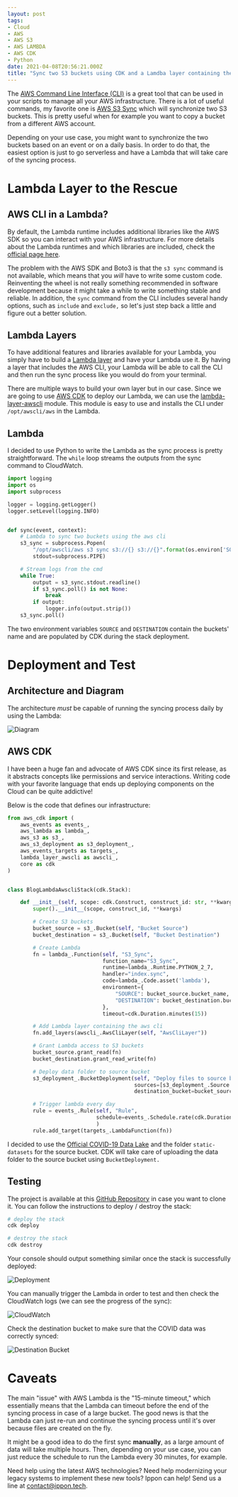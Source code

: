 ```yaml
---
layout: post
tags:
- Cloud
- AWS
- AWS S3
- AWS LAMBDA
- AWS CDK
- Python
date: 2021-04-08T20:56:21.000Z
title: "Sync two S3 buckets using CDK and a Lamdba layer containing the AWS CLI"
---
```


The [AWS Command Line Interface (CLI)](https://aws.amazon.com/cli/) is a great tool that can be used in your scripts to manage all your AWS infrastructure. There is a lot of useful commands, my favorite one is [AWS S3 Sync](https://docs.aws.amazon.com/cli/latest/reference/s3/sync.html) which will synchronize two S3 buckets. This is pretty useful when for example you want to copy a bucket from a different AWS account.

Depending on your use case, you might want to synchronize the two buckets based on an event or on a daily basis. In order to do that, the easiest option is just to go serverless and have a Lambda that will take care of the syncing process.

# Lambda Layer to the Rescue

## AWS CLI in a Lambda?

By default, the Lambda runtime includes additional libraries like the AWS SDK so you can interact with your AWS infrastructure. For more details about the Lambda runtimes and which libraries are included, check the [official page here](https://docs.aws.amazon.com/lambda/latest/dg/lambda-runtimes.html).

The problem with the AWS SDK and Boto3 is that the `s3 sync` command is not available, which means that you *will* have to write some custom code. Reinventing the wheel is not really something recommended in software development because it might take a while to write something stable and reliable. In addition, the `sync` command from the CLI includes several handy options, such as `include` and `exclude,` so let's just step back a little and figure out a better solution.

## Lambda Layers

To have additional features and libraries available for your Lambda, you simply have to build a [Lambda layer](https://docs.aws.amazon.com/lambda/latest/dg/configuration-layers.html) and have your Lambda use it. By having a layer that includes the AWS CLI, your Lambda will be able to call the CLI and then run the sync process like you would do from your terminal.

There are multiple ways to build your own layer but in our case.  Since we are going to use [AWS CDK](https://aws.amazon.com/cdk/) to deploy our Lambda, we can use the [lambda-layer-awscli](https://docs.aws.amazon.com/cdk/api/latest/docs/lambda-layer-awscli-readme.html) module. This module is easy to use and installs the CLI under `/opt/awscli/aws` in the Lambda.

## Lambda

I decided to use Python to write the Lambda as the sync process is pretty straightforward. The `while` loop streams the outputs from the sync command to CloudWatch.

```python
import logging
import os
import subprocess

logger = logging.getLogger()
logger.setLevel(logging.INFO)


def sync(event, context):
    # Lambda to sync two buckets using the aws cli
    s3_sync = subprocess.Popen(
        "/opt/awscli/aws s3 sync s3://{} s3://{}".format(os.environ['SOURCE'], os.environ['DESTINATION']).split(),
        stdout=subprocess.PIPE)

    # Stream logs from the cmd
    while True:
        output = s3_sync.stdout.readline()
        if s3_sync.poll() is not None:
            break
        if output:
            logger.info(output.strip())
    s3_sync.poll()
```

The two environment variables `SOURCE` and `DESTINATION` contain the buckets' name and are populated by CDK during the stack deployment.

# Deployment and Test

## Architecture and Diagram

The architecture *must* be capable of running the syncing process daily by using the Lambda:

![Diagram](https://raw.githubusercontent.com/ippontech/blog-usa/master/images/2021/03/lambda-awscli-diagram.png)

## AWS CDK

I have been a huge fan and advocate of AWS CDK since its first release, as it abstracts concepts like permissions and service interactions. Writing code with your favorite language that ends up deploying components on the Cloud can be quite addictive!

Below is the code that defines our infrastructure:

```python
from aws_cdk import (
    aws_events as events_,
    aws_lambda as lambda_,
    aws_s3 as s3_,
    aws_s3_deployment as s3_deployment_,
    aws_events_targets as targets_,
    lambda_layer_awscli as awscli_,
    core as cdk
)


class BlogLambdaAwscliStack(cdk.Stack):

    def __init__(self, scope: cdk.Construct, construct_id: str, **kwargs) -> None:
        super().__init__(scope, construct_id, **kwargs)

        # Create S3 buckets
        bucket_source = s3_.Bucket(self, "Bucket Source")
        bucket_destination = s3_.Bucket(self, "Bucket Destination")

        # Create Lambda
        fn = lambda_.Function(self, "S3_Sync",
                              function_name="S3_Sync",
                              runtime=lambda_.Runtime.PYTHON_2_7,
                              handler="index.sync",
                              code=lambda_.Code.asset('lambda'),
                              environment={
                                  "SOURCE": bucket_source.bucket_name,
                                  "DESTINATION": bucket_destination.bucket_name
                              },
                              timeout=cdk.Duration.minutes(15))

        # Add Lambda layer containing the aws cli
        fn.add_layers(awscli_.AwsCliLayer(self, "AwsCliLayer"))

        # Grant Lambda access to S3 buckets
        bucket_source.grant_read(fn)
        bucket_destination.grant_read_write(fn)

        # Deploy data folder to source bucket
        s3_deployment_.BucketDeployment(self, "Deploy files to source bucket",
                                        sources=[s3_deployment_.Source.asset("./data")],
                                        destination_bucket=bucket_source)

        # Trigger lambda every day
        rule = events_.Rule(self, "Rule",
                            schedule=events_.Schedule.rate(cdk.Duration.days(1)),
                            )
        rule.add_target(targets_.LambdaFunction(fn))
```

I decided to use the [Official COVID-19 Data Lake](https://registry.opendata.aws/aws-covid19-lake/) and the folder `static-datasets` for the source bucket. CDK will take care of uploading the data folder to the source bucket using `BucketDeployment.`

## Testing

The project is available at this [GitHub Repository](https://github.com/Falydoor/blog-lambda-awscli) in case you want to clone it. You can follow the instructions to deploy / destroy the stack:

```bash
# deploy the stack
cdk deploy

# destroy the stack
cdk destroy
```

Your console should output something similar once the stack is successfully deployed:

![Deployment](https://raw.githubusercontent.com/ippontech/blog-usa/master/images/2021/03/lambda-awscli-deployment.png)

You can manually trigger the Lambda in order to test and then check the CloudWatch logs (we can see the progress of the sync):

![CloudWatch](https://raw.githubusercontent.com/ippontech/blog-usa/master/images/2021/03/lambda-awscli-cloudwatch.png)

Check the destination bucket to make sure that the COVID data was correctly synced:

![Destination Bucket](https://raw.githubusercontent.com/ippontech/blog-usa/master/images/2021/03/lambda-awscli-destination-bucket.png)

# Caveats

The main "issue" with AWS Lambda is the "15-minute timeout," which essentially means that the Lambda can timeout before the end of the syncing process in case of a large bucket. The good news is that the Lambda can just re-run and continue the syncing process until it's over because files are created on the fly. 

It might be a good idea to do the first sync **manually**, as a large amount of data will take multiple hours. Then, depending on your use case, you can just reduce the schedule to run the Lambda every 30 minutes, for example.

Need help using the latest AWS technologies? Need help modernizing your legacy systems to implement these new tools? Ippon can help! Send us a line at [contact@ippon.tech](mailto:contact@ippon.tech).
